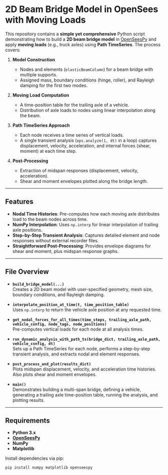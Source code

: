 # 2D Beam Bridge Model in OpenSees with Moving Loads

This repository contains a **simple yet comprehensive** Python script demonstrating how to build a **2D beam bridge model** in [OpenSeesPy](https://openseespydoc.readthedocs.io/en/latest/) and apply **moving loads** (e.g., truck axles) using **Path TimeSeries**. The process covers:

1. **Model Construction**  
   - Nodes and elements (`elasticBeamColumn`) for a beam bridge with multiple supports.  
   - Assigned mass, boundary conditions (hinge, roller), and Rayleigh damping for the first two modes.

2. **Moving Load Computation**  
   - A time-position table for the trailing axle of a vehicle.  
   - Distribution of axle loads to nodes using linear interpolation along the beam.

3. **Path TimeSeries Approach**  
   - Each node receives a time series of vertical loads.  
   - A single transient analysis (`ops.analyze(1, dt)` in a loop) captures displacement, velocity, acceleration, and internal forces (shear, moment) at each time step.

4. **Post-Processing**  
   - Extraction of midspan responses (displacement, velocity, acceleration).  
   - Shear and moment envelopes plotted along the bridge length.

---

## Features

- **Nodal Time Histories**: Pre-computes how each moving axle distributes load to the beam nodes across time.  
- **NumPy Interpolation**: Uses `np.interp` for linear interpolation of trailing axle positions.  
- **Step-by-Step Transient Analysis**: Captures detailed element and node responses without external recorder files.  
- **Straightforward Post-Processing**: Provides envelope diagrams for shear and moment, plus midspan response graphs.  

---

## File Overview

- **`build_bridge_model(...)`**  
  Creates a 2D beam model with user-specified geometry, mesh size, boundary conditions, and Rayleigh damping.

- **`interpolate_position_at_time(t, time_position_table)`**  
  Uses `np.interp` to return the vehicle axle position at any requested time.

- **`get_nodal_forces_for_all_times(time_steps, trailing_axle_path, vehicle_config, node_tags, node_positions)`**  
  Pre-computes vertical loads for each node at all analysis times.

- **`run_dynamic_analysis_with_path_ts(bridge_dict, trailing_axle_path, vehicle_config, dt)`**  
  Sets up a Path TimeSeries for each node, performs a step-by-step transient analysis, and extracts nodal and element responses.

- **`post_process_and_plot(results_dict)`**  
  Plots midspan displacement, velocity, and acceleration time histories. Also plots shear and moment envelopes.

- **`main()`**  
  Demonstrates building a multi-span bridge, defining a vehicle, generating a trailing axle time-position table, running the analysis, and plotting results.

---

## Requirements

- **Python 3.x**  
- **[OpenSeesPy](https://openseespydoc.readthedocs.io/en/latest/)**  
- **NumPy**  
- **Matplotlib**

Install dependencies via pip:
```bash
pip install numpy matplotlib openseespy
